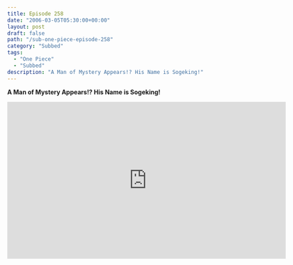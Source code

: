 ```yaml
---
title: Episode 258
date: "2006-03-05T05:30:00+00:00"
layout: post
draft: false
path: "/sub-one-piece-episode-258"
category: "Subbed"
tags:
  - "One Piece"
  - "Subbed"
description: "A Man of Mystery Appears!? His Name is Sogeking!"
---
```


**A Man of Mystery Appears!? His Name is Sogeking!**

<iframe width="640" height="360" src="https://www.rapidvideo.com/e/FXQHAV4O75" frameborder="0" marginwidth=0 marginheight=0 scrolling=no allowfullscreen></iframe>

